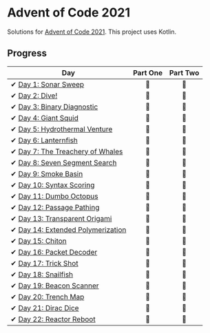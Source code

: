 # Advent of Code 2021

Solutions for [Advent of Code 2021][aoc]. This project uses Kotlin.

[aoc]: https://adventofcode.com/2021/

## Progress

| Day                                                                       | Part One | Part Two |
|---------------------------------------------------------------------------|:--------:|:--------:|
| ✔ [Day 1: Sonar Sweep](src/main/kotlin/aoc/puzzles/Day1.kt)               |    🌟    |    🌟    |
| ✔ [Day 2: Dive!](src/main/kotlin/aoc/puzzles/Day2.kt)                     |    🌟    |    🌟    |
| ✔ [Day 3: Binary Diagnostic](src/main/kotlin/aoc/puzzles/Day3.kt)         |    🌟    |    🌟    |
| ✔ [Day 4: Giant Squid](src/main/kotlin/aoc/puzzles/Day4.kt)               |    🌟    |    🌟    |
| ✔ [Day 5: Hydrothermal Venture](src/main/kotlin/aoc/puzzles/Day5.kt)      |    🌟    |    🌟    |
| ✔ [Day 6: Lanternfish](src/main/kotlin/aoc/puzzles/Day6.kt)               |    🌟    |    🌟    |
| ✔ [Day 7: The Treachery of Whales](src/main/kotlin/aoc/puzzles/Day7.kt)   |    🌟    |    🌟    |
| ✔ [Day 8: Seven Segment Search](src/main/kotlin/aoc/puzzles/Day8.kt)      |    🌟    |    🌟    |
| ✔ [Day 9: Smoke Basin](src/main/kotlin/aoc/puzzles/Day9.kt)               |    🌟    |    🌟    |
| ✔ [Day 10: Syntax Scoring](src/main/kotlin/aoc/puzzles/Day10.kt)          |    🌟    |    🌟    |
| ✔ [Day 11: Dumbo Octopus](src/main/kotlin/aoc/puzzles/Day11.kt)           |    🌟    |    🌟    |
| ✔ [Day 12: Passage Pathing](src/main/kotlin/aoc/puzzles/Day12.kt)         |    🌟    |    🌟    |
| ✔ [Day 13: Transparent Origami](src/main/kotlin/aoc/puzzles/Day13.kt)     |    🌟    |    🌟    |
| ✔ [Day 14: Extended Polymerization](src/main/kotlin/aoc/puzzles/Day14.kt) |    🌟    |    🌟    |
| ✔ [Day 15: Chiton](src/main/kotlin/aoc/puzzles/Day15.kt)                  |    🌟    |    🌟    |
| ✔ [Day 16: Packet Decoder](src/main/kotlin/aoc/puzzles/Day16.kt)          |    🌟    |    🌟    |
| ✔ [Day 17: Trick Shot](src/main/kotlin/aoc/puzzles/Day17.kt)              |    🌟    |    🌟    |
| ✔ [Day 18: Snailfish](src/main/kotlin/aoc/puzzles/Day18.kt)               |    🌟    |    🌟    |
| ✔ [Day 19: Beacon Scanner](src/main/kotlin/aoc/puzzles/Day19.kt)          |    🌟    |    🌟    |
| ✔ [Day 20: Trench Map](src/main/kotlin/aoc/puzzles/Day20.kt)              |    🌟    |    🌟    |
| ✔ [Day 21: Dirac Dice](src/main/kotlin/aoc/puzzles/Day21.kt)              |    🌟    |    🌟    |
| ✔ [Day 22: Reactor Reboot](src/main/kotlin/aoc/puzzles/Day22.kt)          |    🌟    |    🌟    |
